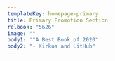 ```yaml
---
templateKey: homepage-primary
title: Primary Promotion Section
relbook: "5626"
image: ""
body1: '"A Best Book of 2020"'
body2: "- Kirkus and LitHub"
---
```

